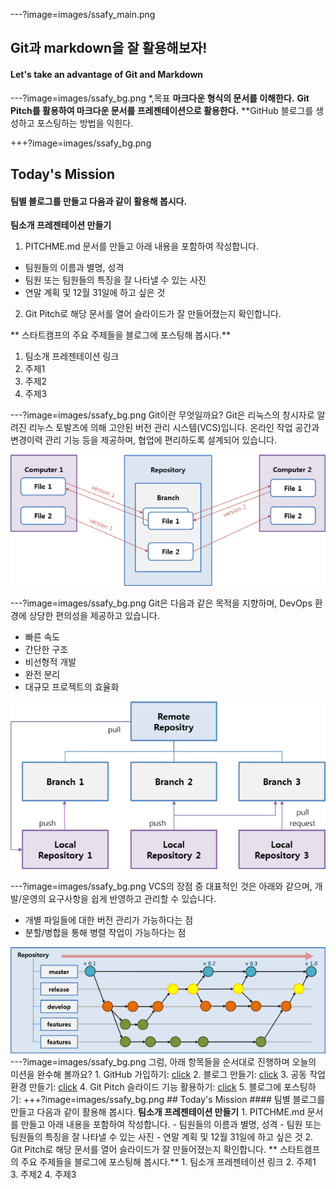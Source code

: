 ---?image=images/ssafy_main.png
## Git과 markdown을 잘 활용해보자!
#### Let's take an advantage of Git and Markdown

---?image=images/ssafy_bg.png
*,목표
**마크다운 형식의 문서를 이해한다.**
**Git Pitch를 활용하여 마크다운 문서를 프레젠테이션으로 활용한다.**
**GitHub 블로그를 생성하고 포스팅하는 방법을 익힌다.

+++?image=images/ssafy_bg.png
## Today's Mission 
#### 팀별 블로그를 만들고 다음과 같이 활용해 봅시다.
**팀소개 프레젠테이션 만들기** 
1. PITCHME.md 문서를 만들고 아래 내용을 포함하여 작성합니다.
- 팀원들의 이름과 별명, 성격
- 팀원 또는 팀원들의 특징을 잘 나타낼 수 있는 사진 
- 연말 계획 및 12월 31일에 하고 싶은 것

2. Git Pitch로 해당 문서를 열어 슬라이드가 잘 만들어졌는지 확인합니다. 

** 스타트캠프의 주요 주제들을 블로그에 포스팅해 봅시다.** 
1. 팀소개 프레젠테이션 링크
2. 주제1
3. 주제2
4. 주제3

---?image=images/ssafy_bg.png
Git이란 무엇일까요?
Git은 리눅스의 창시자로 알려진 리누스 토발즈에 의해 고안된 버전 관리 시스템(VCS)입니다. 온라인 작업 공간과 변경이력 관리 기능 등을 제공하며, 협업에 편리하도록 설계되어 있습니다.

![What is Git](images/what_is_git.png)

---?image=images/ssafy_bg.png
Git은 다음과 같은 목적을 지향하며, DevOps 환경에 상당한 편의성을 제공하고 있습니다. 
- 빠른 속도 
- 간단한 구조 
- 비선형적 개발 
- 완전 분리 
- 대규모 프로젝트의 효율화

![Purpose of Git](images/purpose_of_git.png)

---?image=images/ssafy_bg.png
VCS의 장점 중 대표적인 것은 아래와 같으며, 개발/운영의 요구사항을 쉽게 반영하고 관리할 수 있습니다. 
- 개별 파일들에 대한 버전 관리가 가능하다는 점 
- 분할/병합을 통해 병렬 작업이 가능하다는 점

![Pros of VCS](images/pros_of_vcs.png) ---?image=images/ssafy_bg.png 그럼, 아래 항목들을 순서대로 진행하며 오늘의 미션을 완수해 볼까요? 1. GitHub 가입하기: [click](https://nugunacoding.github.io/Join-GitHub) 2. 블로그 만들기: [click](https://nugunacoding.github.io/Create-Page-with-Theme) 3. 공동 작업 환경 만들기: [click](https://nugunacoding.github.io/Add-Collaborator) 4. Git Pitch 슬라이드 기능 활용하기: [click](https://nugunacoding.github.io/Slideshow-with-GitPitch) 5. 블로그에 포스팅하기: +++?image=images/ssafy_bg.png ## Today's Mission #### 팀별 블로그를 만들고 다음과 같이 활용해 봅시다. **팀소개 프레젠테이션 만들기** 1. PITCHME.md 문서를 만들고 아래 내용을 포함하여 작성합니다. - 팀원들의 이름과 별명, 성격 - 팀원 또는 팀원들의 특징을 잘 나타낼 수 있는 사진 - 연말 계획 및 12월 31일에 하고 싶은 것 2. Git Pitch로 해당 문서를 열어 슬라이드가 잘 만들어졌는지 확인합니다. ** 스타트캠프의 주요 주제들을 블로그에 포스팅해 봅시다.** 1. 팀소개 프레젠테이션 링크 2. 주제1 3. 주제2 4. 주제3
